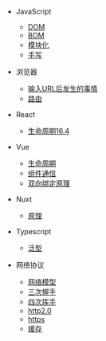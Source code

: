 - JavaScript
  - [DOM](./javascript/dom.md)
  - [BOM](./javascript/bom.md)
  - [模块化](./javascript/module.md)
  - [手写](./write/index.md)

- 浏览器
  - [输入URL后发生的事情](./browse/urlTo.md)
  - [路由](./browse/router.md)
- React
  - [生命周期16.4](./react/lifecycle.md)
- Vue
  - [生命周期](./vue/lifecycle.md)
  - [组件通信](./vue/lifecycle.md)
  - [双向绑定原理](./vue/lifecycle.md)
- Nuxt
  - [原理](./typescript/generics.md)
- Typescript
  - [泛型](./typescript/generics.md)
- 网络协议
  - [网络模型](./network/model.md)
  - [三次握手](./network/handshake.md)
  - [四次挥手](./network/wavehand.md)
  - [http2.0](./network/http2.md)
  - [https](./network/https.md)
  - [缓存](./network/cache.md)
